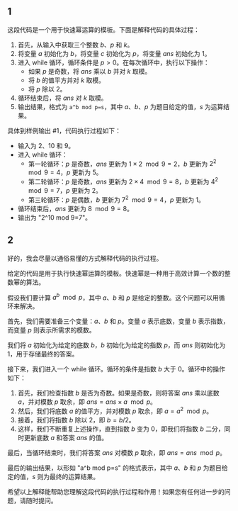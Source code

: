 ## 1

这段代码是一个用于快速幂运算的模板。下面是解释代码的具体过程：

1. 首先，从输入中获取三个整数 $b$、$p$ 和 $k$。
2. 将变量 $a$ 初始化为 $b$，将变量 $c$ 初始化为 $p$，将变量 $ans$ 初始化为 1。
3. 进入 while 循环，循环条件是 $p>0$。在每次循环中，执行以下操作：
   - 如果 $p$ 是奇数，将 $ans$ 乘以 $b$ 并对 $k$ 取模。
   - 将 $b$ 的值平方并对 $k$ 取模。
   - 将 $p$ 除以 2。
4. 循环结束后，将 $ans$ 对 $k$ 取模。
5. 输出结果，格式为 `a^b mod p=s`，其中 $a$、$b$、$p$ 为题目给定的值，$s$ 为运算结果。

具体到样例输出 #1，代码执行过程如下：
- 输入为 2、10 和 9。
- 进入 while 循环：
  - 第一轮循环：$p$ 是奇数，$ans$ 更新为 $1 \times 2 \mod 9 = 2$，$b$ 更新为 $2^2 \mod 9 = 4$，$p$ 更新为 5。
  - 第二轮循环：$p$ 是奇数，$ans$ 更新为 $2 \times 4 \mod 9 = 8$，$b$ 更新为 $4^2 \mod 9 = 7$，$p$ 更新为 2。
  - 第三轮循环：$p$ 是偶数，$b$ 更新为 $7^2 \mod 9 = 4$，$p$ 更新为 1。
- 循环结束后，$ans$ 更新为 $8 \mod 9 = 8$。
- 输出为 "2^10 mod 9=7"。

## 2

好的，我会尽量以通俗易懂的方式解释代码的执行过程。

给定的代码是用于执行快速幂运算的模板。快速幂是一种用于高效计算一个数的整数幂的算法。

假设我们要计算 $a^b \mod p$，其中 $a$、$b$ 和 $p$ 是给定的整数。这个问题可以用循环来解决。

首先，我们需要准备三个变量：$a$、$b$ 和 $p$。变量 $a$ 表示底数，变量 $b$ 表示指数，而变量 $p$ 则表示所需求的模数。

我们将 $a$ 初始化为给定的底数 $b$，$b$ 初始化为给定的指数 $p$，而 $ans$ 则初始化为 1，用于存储最终的答案。

接下来，我们进入一个 while 循环。循环的条件是指数 $b$ 大于 0。循环中的操作如下：

1. 首先，我们检查指数 $b$ 是否为奇数。如果是奇数，则将答案 $ans$ 乘以底数 $a$，并对模数 $p$ 取余，即 $ans = ans \times a \mod p$。
2. 然后，我们将底数 $a$ 的值平方，并对模数 $p$ 取余，即 $a = a^2 \mod p$。
3. 接着，我们将指数 $b$ 除以 2，即 $b = b / 2$。
4. 这样，我们不断重复上述操作，直到指数 $b$ 变为 0，即我们将指数 $b$ 二分，同时更新底数 $a$ 和答案 $ans$ 的值。

最后，当循环结束时，我们将答案 $ans$ 对模数 $p$ 取余，即 $ans = ans \mod p$。

最后的输出结果，以形如 "a^b mod p=s" 的格式表示，其中 $a$、$b$ 和 $p$ 为题目给定的值，$s$ 则为最终的运算结果。

希望以上解释能帮助您理解这段代码的执行过程和作用！如果您有任何进一步的问题，请随时提问。